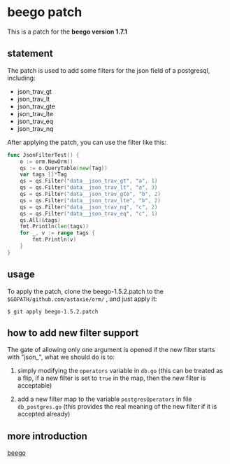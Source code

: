 beego patch
===
This is a patch for the **beego version 1.7.1**

## statement
The patch is used to add some filters for the json field of a postgresql, including:

* json_trav_gt
* json_trav_lt
* json_trav_gte
* json_trav_lte
* json_trav_eq
* json_trav_nq

After applying the patch, you can use the filter like this:

```go
func JsonFilterTest() {
    o := orm.NewOrm()
    qs := o.QueryTable(new(Tag))
    var tags []*Tag
    qs = qs.Filter("data__json_trav_gt", "a", 1)
    qs = qs.Filter("data__json_trav_lt", "a", 3)
    qs = qs.Filter("data__json_trav_gte", "b", 2)
    qs = qs.Filter("data__json_trav_lte", "b", 2)
    qs = qs.Filter("data__json_trav_nq", "c", 2)
    qs = qs.Filter("data__json_trav_eq", "c", 1)
    qs.All(&tags)
    fmt.Println(len(tags))
    for _, v := range tags {
        fmt.Println(v)
    }
}
```

## usage
To apply the patch, clone the beego-1.5.2.patch to the ``` $GOPATH/github.com/astaxie/orm/ ``` , and just apply it:

```shell
$ git apply beego-1.5.2.patch
```

## how to add new filter support
The gate of allowing only one argument is opened if the new filter starts with "json_", what we should do is to:

1. simply modifying the ``` operators ``` variable in ``` db.go ``` (this can be treated as a flip, if a new filter is set to ``` true ``` in the map, then the new filter is acceptable)

2. add a new filter map to the variable ``` postgresOperators ``` in file ``` db_postgres.go ``` (this provides the real meaning of the new filter if it is accepted already)

## more introduction
[beego](https://beego.me/)
